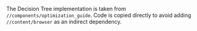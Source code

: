 The Decision Tree implementation is taken from
`//components/optimization_guide`. Code is copied directly to avoid adding
`//content/browser` as an indirect dependency.
